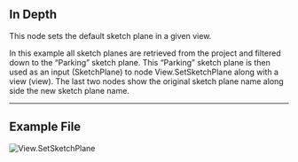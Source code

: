 ## In Depth
This node sets the default sketch plane in a given view.

In this example all sketch planes are retrieved from the project and filtered down to the “Parking” sketch plane.  This “Parking” sketch plane is then used as an input (SketchPlane) to node View.SetSketchPlane along with a view (view).  The last two nodes show the original sketch plane name along side the new sketch plane name.  

___
## Example File

![View.SetSketchPlane](./Revit.Elements.Views.View.SetSketchPlane_img.jpg)